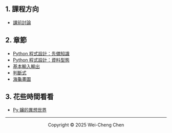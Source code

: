 ## 1. 課程方向

-   [課前討論](./課前討論/課前討論.pdf)

<!-- -   基本 python([類似方向](https://www.books.com.tw/products/0010961496?sloc=main)) -->
<!-- -   資料結構([類似方向](https://www.books.com.tw/products/E050254313?sloc=main)) -->
<!-- -   演算法([類似方向](https://www.books.com.tw/products/0010998927?sloc=main)) -->
<!-- -   機器學習([類似方向](https://www.books.com.tw/products/0011016130?sloc=main)) -->
<!-- -   深度學習([類似方向](https://www.books.com.tw/products/0010901055?sloc=main)) -->

## 2. 章節

-   [Python 程式設計：先備知識](./Python程式設計：先備知識/Python程式設計：先備知識.pdf)
-   [Python 程式設計：資料型態](./Python程式設計：資料型態/Python程式設計：資料型態.pdf)
-   [基本輸入輸出](./Python程式設計：基本輸入輸出/Python程式設計：基本輸入輸出.pdf)
-   [判斷式](./Python程式設計：判斷式/Python程式設計：判斷式.pdf)
-   [海龜畫圖](./Python程式設計：海龜畫圖/Python程式設計：海龜畫圖.pdf)

<!-- 從6開始 -->

<!-- ## 3. 作業 -->

<!-- -   2025.07.14：文件【[先備知識](./先備知識.md)】、【[判斷式](./判斷式.md)】、a001(講解)、a002(HW)、a003(HW)、a004(HW)、a006(HW) -->

## 3. 花些時間看看

-   [Py 嬸的異想世界](https://www.youtube.com/playlist?list=PLL0pENo5JAxSZu6ez7bvDdKicRC_7spL-)
<!-- - https://www.youtube.com/watch?v=-MSLJKjH8U0 -->


---

<p align="center">
  Copyright © 2025 Wei-Cheng Chen
</p>
